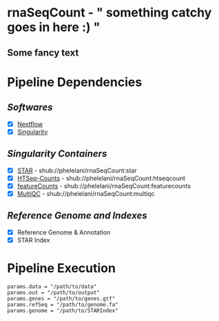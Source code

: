 # rnaSeqCount - " something catchy goes in here :) "
Some fancy text
----

# Pipeline Dependencies
## _*Softwares*_
- [x] [Nextflow](https://www.nextflow.io/)
- [x] [Singularity](http://singularity.lbl.gov/)

## _*Singularity Containers*_
- [x] [STAR](https://github.com/alexdobin/STAR) - shub://phelelani/rnaSeqCount:star
- [x] [HTSeq-Counts](https://htseq.readthedocs.io/en/release_0.9.1/overview.html) - shub://phelelani/rnaSeqCount:htseqcount
- [x] [featureCounts](http://subread.sourceforge.net/) - shub://phelelani/rnaSeqCount:featurecounts
- [x] [MultiQC](http://multiqc.info/) - shub://phelelani/rnaSeqCount:multiqc

## _*Reference Genome and Indexes*_
- [x] Reference Genome & Annotation
- [x] STAR Index

# Pipeline Execution
```
params.data = "/path/to/data"
params.out = "/path/to/output"
params.genes = "/path/to/genes.gtf"
params.refSeq = "/path/to/genome.fa"
params.genome = "/path/to/STARIndex"
```
